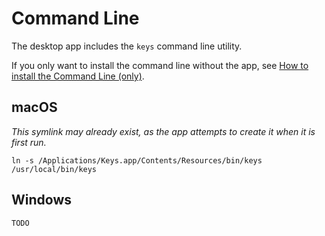 # Command Line

The desktop app includes the `keys` command line utility.

If you only want to install the command line without the app, see [How to install the Command Line (only)](/docs/cli/install.md).

## macOS

_This symlink may already exist, as the app attempts to create it when it is first run._

```shell
ln -s /Applications/Keys.app/Contents/Resources/bin/keys /usr/local/bin/keys
```

## Windows

```
TODO
```
